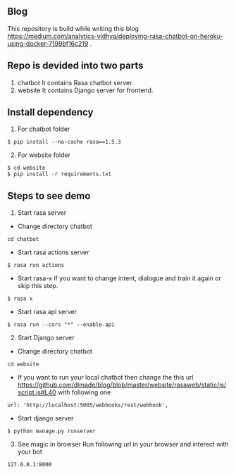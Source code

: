 ## Blog 
This repository is build while writing this blog https://medium.com/analytics-vidhya/deploying-rasa-chatbot-on-heroku-using-docker-7199bf16c219 .

## Repo is devided into two parts 
1. chatbot
It contains Rasa chatbot server.
2. website
It contains Django server for frontend.

## Install dependency 
1. For chatbot folder
```
$ pip install --no-cache rasa==1.5.3
```
2. For website folder
```
$ cd website
$ pip install -r requirements.txt
```

## Steps to see demo
1. Start rasa server
  * Change directory chatbot
  ```
  cd chatbot
  ```
  * Start rasa actions server
  ```
  $ rasa run actions
  ```
  * Start rasa-x if you want to change intent, dialogue and train it again or skip this step.
  ```
  $ rasa x
  ```
  * Start rasa api server
  ```
  $ rasa run --cors "*" --enable-api
  ```

2. Start Django server
* Change directory chatbot
```
cd website
```
* If you want to run your local chatbot then change the this url https://github.com/dlmade/blog/blob/master/website/rasaweb/static/js/script.js#L40 with following one
```
url: 'http://localhost:5005/webhooks/rest/webhook',
```
* Start django server
```
$ python manage.py runserver
```

3. See magic in browser
Run following url in your browser and interect with your bot
```
127.0.0.1:8000
```
